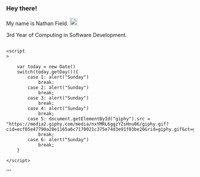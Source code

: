 

### Hey there! 
My name is Nathan Field. <img src="https://user-images.githubusercontent.com/92158821/167267482-e03307e0-af93-4309-bb7d-70d2dc16393c.png" width="20px">

3rd Year of Computing in Software Development.

<img id="giphy" src=""/>

    <script
    >

        var today = new Date()
        switch(today.getDay()){
            case 1: alert("Sunday")
                break;
            case 2: alert("Sunday")
                break;
            case 3: alert("Sunday")
                break;
            case 4: alert("Sunday")
                break;
            case 5: document.getElementById("giphy").src = "https://media2.giphy.com/media/nxYMRL6ggzYZsHnu06/giphy.gif?cid=ecf05e47790a28e1165a6c7170021c375e74d3e91f03be20&rid=giphy.gif&ct=g";
                break;
            case 6: alert("Sunday")
                break;
        }

    </script>
'''








<!--
**TheBogman02/TheBogman02** is a ✨ _special_ ✨ repository because its `README.md` (this file) appears on your GitHub profile.



Here are some ideas to get you started:

- 🔭 I’m currently working on ...
- 🌱 I’m currently learning ...
- 👯 I’m looking to collaborate on ...
- 🤔 I’m looking for help with ...
- 💬 Ask me about ...
- 📫 How to reach me: ...
- 😄 Pronouns: ...
- ⚡ Fun fact: ...
-->
